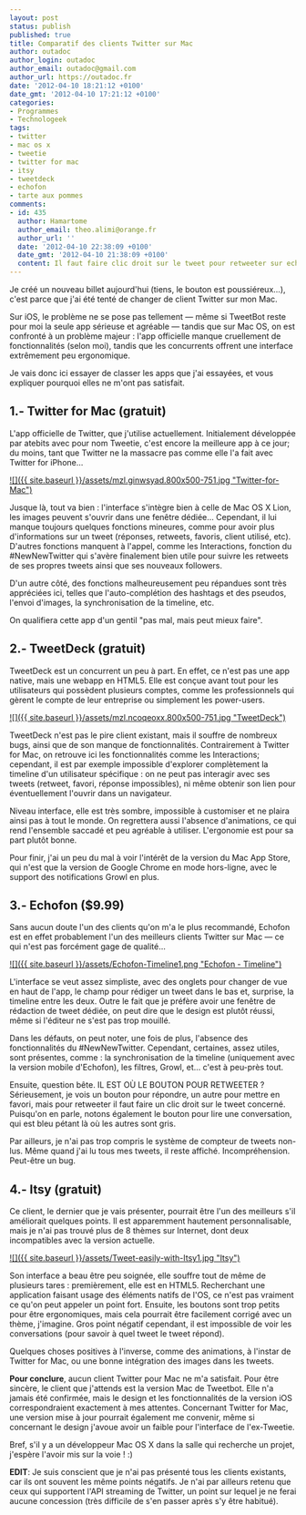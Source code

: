```yaml
---
layout: post
status: publish
published: true
title: Comparatif des clients Twitter sur Mac
author: outadoc
author_login: outadoc
author_email: outadoc@gmail.com
author_url: https://outadoc.fr
date: '2012-04-10 18:21:12 +0100'
date_gmt: '2012-04-10 17:21:12 +0100'
categories:
- Programmes
- Technologeek
tags:
- twitter
- mac os x
- tweetie
- twitter for mac
- itsy
- tweetdeck
- echofon
- tarte aux pommes
comments:
- id: 435
  author: Hamartome
  author_email: theo.alimi@orange.fr
  author_url: ''
  date: '2012-04-10 22:38:09 +0100'
  date_gmt: '2012-04-10 21:38:09 +0100'
  content: Il faut faire clic droit sur le tweet pour retweeter sur echofon ^^
---
```

Je créé un nouveau billet aujourd'hui (tiens, le bouton est poussiéreux…), c'est parce que j'ai été tenté de changer de client Twitter sur mon Mac.

Sur iOS, le problème ne se pose pas tellement — même si TweetBot reste pour moi la seule app sérieuse et agréable — tandis que sur Mac OS, on est confronté à un problème majeur : l'app officielle manque cruellement de fonctionnalités (selon moi), tandis que les concurrents offrent une interface extrêmement peu ergonomique.

Je vais donc ici essayer de classer les apps que j'ai essayées, et vous expliquer pourquoi elles ne m'ont pas satisfait.

## 1.- Twitter for Mac (gratuit)

L'app officielle de Twitter, que j'utilise actuellement. Initialement développée par atebits avec pour nom Tweetie, c'est encore la meilleure app à ce jour; du moins, tant que Twitter ne la massacre pas comme elle l'a fait avec Twitter for iPhone…

[![]({{ site.baseurl }}/assets/mzl.ginwsyad.800x500-751.jpg "Twitter-for-Mac")][1]

Jusque là, tout va bien : l'interface s'intègre bien à celle de Mac OS X Lion, les images peuvent s'ouvrir dans une fenêtre dédiée… Cependant, il lui manque toujours quelques fonctions mineures, comme pour avoir plus d'informations sur un tweet (réponses, retweets, favoris, client utilisé, etc). D'autres fonctions manquent à l'appel, comme les Interactions, fonction du #NewNewTwitter qui s'avère finalement bien utile pour suivre les retweets de ses propres tweets ainsi que ses nouveaux followers.

D'un autre côté, des fonctions malheureusement peu répandues sont très appréciées ici, telles que l'auto-complétion des hashtags et des pseudos, l'envoi d'images, la synchronisation de la timeline, etc.

On qualifiera cette app d'un gentil "pas mal, mais peut mieux faire".

## 2.- TweetDeck (gratuit)

TweetDeck est un concurrent un peu à part. En effet, ce n'est pas une app native, mais une webapp en HTML5. Elle est conçue avant tout pour les utilisateurs qui possèdent plusieurs comptes, comme les professionnels qui gèrent le compte de leur entreprise ou simplement les power-users.

[![]({{ site.baseurl }}/assets/mzl.ncoqeoxx.800x500-751.jpg "TweetDeck")][2]

TweetDeck n'est pas le pire client existant, mais il souffre de nombreux bugs, ainsi que de son manque de fonctionnalités. Contrairement à Twitter for Mac, on retrouve ici les fonctionnalités comme les Interactions; cependant, il est par exemple impossible d'explorer complètement la timeline d'un utilisateur spécifique : on ne peut pas interagir avec ses tweets (retweet, favori, réponse impossibles), ni même obtenir son lien pour éventuellement l'ouvrir dans un navigateur.

Niveau interface, elle est très sombre, impossible à customiser et ne plaira ainsi pas à tout le monde. On regrettera aussi l'absence d'animations, ce qui rend l'ensemble saccadé et peu agréable à utiliser. L'ergonomie est pour sa part plutôt bonne.

Pour finir, j'ai un peu du mal à voir l'intérêt de la version du Mac App Store, qui n'est que la version de Google Chrome en mode hors-ligne, avec le support des notifications Growl en plus.

## 3.- Echofon ($9.99)

Sans aucun doute l'un des clients qu'on m'a le plus recommandé, Echofon est en effet probablement l'un des meilleurs clients Twitter sur Mac — ce qui n'est pas forcément gage de qualité…

[![]({{ site.baseurl }}/assets/Echofon-Timeline1.png "Echofon - Timeline")][3]

L'interface se veut assez simpliste, avec des onglets pour changer de vue en haut de l'app, le champ pour rédiger un tweet dans le bas et, surprise, la timeline entre les deux. Outre le fait que je préfère avoir une fenêtre de rédaction de tweet dédiée, on peut dire que le design est plutôt réussi, même si l'éditeur ne s'est pas trop mouillé.

Dans les défauts, on peut noter, une fois de plus, l'absence des fonctionnalités du #NewNewTwitter. Cependant, certaines, assez utiles, sont présentes, comme : la synchronisation de la timeline (uniquement avec la version mobile d'Echofon), les filtres, Growl, et… c'est à peu-près tout.

Ensuite, question bête. IL EST OÙ LE BOUTON POUR RETWEETER ? Sérieusement, je vois un bouton pour répondre, un autre pour mettre en favori, mais pour retweeter il faut faire un clic droit sur le tweet concerné. Puisqu'on en parle, notons également le bouton pour lire une conversation, qui est bleu pétant là où les autres sont gris.

Par ailleurs, je n'ai pas trop compris le système de compteur de tweets non-lus. Même quand j'ai lu tous mes tweets, il reste affiché. Incompréhension. Peut-être un bug.

## 4.- Itsy (gratuit)

Ce client, le dernier que je vais présenter, pourrait être l'un des meilleurs s'il améliorait quelques points. Il est apparemment hautement personnalisable, mais je n'ai pas trouvé plus de 8 thèmes sur Internet, dont deux incompatibles avec la version actuelle.

[![]({{ site.baseurl }}/assets/Tweet-easily-with-Itsy1.jpg "Itsy")][4]

Son interface a beau être peu soignée, elle souffre tout de même de plusieurs tares : premièrement, elle est en HTML5. Recherchant une application faisant usage des éléments natifs de l'OS, ce n'est pas vraiment ce qu'on peut appeler un point fort. Ensuite, les boutons sont trop petits pour être ergonomiques, mais cela pourrait être facilement corrigé avec un thème, j'imagine. Gros point négatif cependant, il est impossible de voir les conversations (pour savoir à quel tweet le tweet répond).

Quelques choses positives à l'inverse, comme des animations, à l'instar de Twitter for Mac, ou une bonne intégration des images dans les tweets.

**Pour conclure**, aucun client Twitter pour Mac ne m'a satisfait. Pour être sincère, le client que j'attends est la version Mac de Tweetbot. Elle n'a jamais été confirmée, mais le design et les fonctionnalités de la version iOS correspondraient exactement à mes attentes. Concernant Twitter for Mac, une version mise à jour pourrait également me convenir, même si concernant le design j'avoue avoir un faible pour l'interface de l'ex-Tweetie.

Bref, s'il y a un développeur Mac OS X dans la salle qui recherche un projet, j'espère l'avoir mis sur la voie ! :)

**EDIT**: Je suis conscient que je n'ai pas présenté tous les clients existants, car ils ont souvent les même points négatifs. Je n'ai par ailleurs retenu que ceux qui supportent l'API streaming de Twitter, un point sur lequel je ne ferai aucune concession (très difficile de s'en passer après s'y être habitué).

[1]: http://itunes.apple.com/fr/app/twitter/id409789998?mt=12
[2]: http://itunes.apple.com/fr/app/tweetdeck/id485812721?mt=12
[3]: http://www.echofon.com/twitter/mac
[4]: http://www.mowglii.com/itsy/
